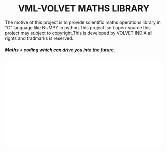 
<h1 align='center'>VML-VOLVET MATHS LIBRARY</h1>
The motive of this project is to provide scientific maths operations library in "C" language like NUMPY in python.This project isn't open-source this project may subject to copyright.This is developed by VOLVET INDIA all rights and tradmarks is reserved.<br/>
<h5>Maths + coding which can drive you into the future.</h5>
<img alt='logo' align='center' src='images/matrix.gif'/>